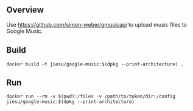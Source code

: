 ## Overview
Use <https://github.com/simon-weber/gmusicapi> to upload music files to Google Music.

## Build
```
docker build -t jiesu/google-music:$(dpkg --print-architecture) .
```

## Run
```
docker run --rm -v $(pwd):/files -v /path/to/token/dir:/config jiesu/google-music:$(dpkg --print-architecture)
```

